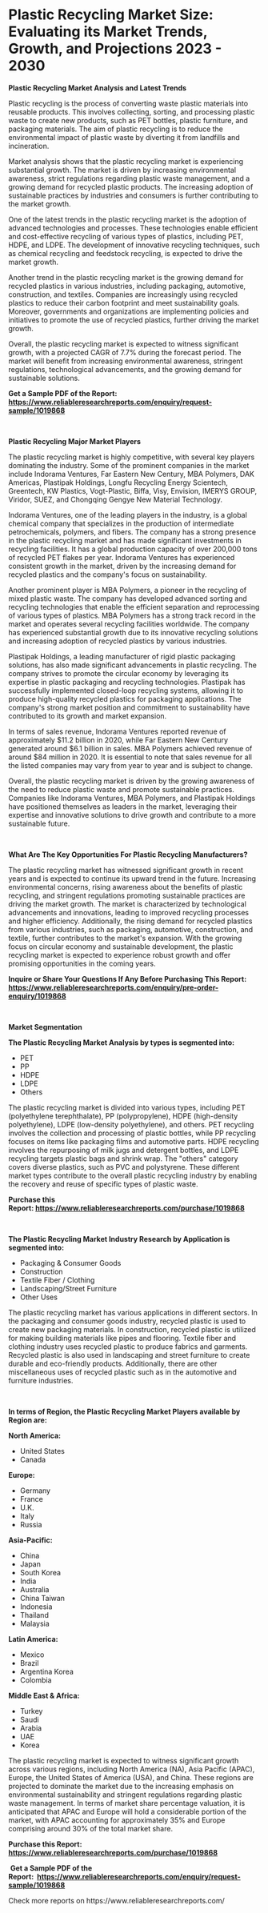 <p><h1>Plastic Recycling Market Size: Evaluating its Market Trends, Growth, and Projections 2023 - 2030</h1></p><p><strong>Plastic Recycling Market Analysis and Latest Trends</strong></p>
<p><p>Plastic recycling is the process of converting waste plastic materials into reusable products. This involves collecting, sorting, and processing plastic waste to create new products, such as PET bottles, plastic furniture, and packaging materials. The aim of plastic recycling is to reduce the environmental impact of plastic waste by diverting it from landfills and incineration.</p><p>Market analysis shows that the plastic recycling market is experiencing substantial growth. The market is driven by increasing environmental awareness, strict regulations regarding plastic waste management, and a growing demand for recycled plastic products. The increasing adoption of sustainable practices by industries and consumers is further contributing to the market growth.</p><p>One of the latest trends in the plastic recycling market is the adoption of advanced technologies and processes. These technologies enable efficient and cost-effective recycling of various types of plastics, including PET, HDPE, and LDPE. The development of innovative recycling techniques, such as chemical recycling and feedstock recycling, is expected to drive the market growth.</p><p>Another trend in the plastic recycling market is the growing demand for recycled plastics in various industries, including packaging, automotive, construction, and textiles. Companies are increasingly using recycled plastics to reduce their carbon footprint and meet sustainability goals. Moreover, governments and organizations are implementing policies and initiatives to promote the use of recycled plastics, further driving the market growth.</p><p>Overall, the plastic recycling market is expected to witness significant growth, with a projected CAGR of 7.7% during the forecast period. The market will benefit from increasing environmental awareness, stringent regulations, technological advancements, and the growing demand for sustainable solutions.</p></p>
<p><strong>Get a Sample PDF of the Report:&nbsp; <a href="https://www.reliableresearchreports.com/enquiry/request-sample/1019868">https://www.reliableresearchreports.com/enquiry/request-sample/1019868</a></strong></p>
<p>&nbsp;</p>
<p><strong>Plastic Recycling Major Market Players</strong></p>
<p><p>The plastic recycling market is highly competitive, with several key players dominating the industry. Some of the prominent companies in the market include Indorama Ventures, Far Eastern New Century, MBA Polymers, DAK Americas, Plastipak Holdings, Longfu Recycling Energy Scientech, Greentech, KW Plastics, Vogt-Plastic, Biffa, Visy, Envision, IMERYS GROUP, Viridor, SUEZ, and Chongqing Gengye New Material Technology.</p><p>Indorama Ventures, one of the leading players in the industry, is a global chemical company that specializes in the production of intermediate petrochemicals, polymers, and fibers. The company has a strong presence in the plastic recycling market and has made significant investments in recycling facilities. It has a global production capacity of over 200,000 tons of recycled PET flakes per year. Indorama Ventures has experienced consistent growth in the market, driven by the increasing demand for recycled plastics and the company's focus on sustainability.</p><p>Another prominent player is MBA Polymers, a pioneer in the recycling of mixed plastic waste. The company has developed advanced sorting and recycling technologies that enable the efficient separation and reprocessing of various types of plastics. MBA Polymers has a strong track record in the market and operates several recycling facilities worldwide. The company has experienced substantial growth due to its innovative recycling solutions and increasing adoption of recycled plastics by various industries.</p><p>Plastipak Holdings, a leading manufacturer of rigid plastic packaging solutions, has also made significant advancements in plastic recycling. The company strives to promote the circular economy by leveraging its expertise in plastic packaging and recycling technologies. Plastipak has successfully implemented closed-loop recycling systems, allowing it to produce high-quality recycled plastics for packaging applications. The company's strong market position and commitment to sustainability have contributed to its growth and market expansion.</p><p>In terms of sales revenue, Indorama Ventures reported revenue of approximately $11.2 billion in 2020, while Far Eastern New Century generated around $6.1 billion in sales. MBA Polymers achieved revenue of around $84 million in 2020. It is essential to note that sales revenue for all the listed companies may vary from year to year and is subject to change.</p><p>Overall, the plastic recycling market is driven by the growing awareness of the need to reduce plastic waste and promote sustainable practices. Companies like Indorama Ventures, MBA Polymers, and Plastipak Holdings have positioned themselves as leaders in the market, leveraging their expertise and innovative solutions to drive growth and contribute to a more sustainable future.</p></p>
<p>&nbsp;</p>
<p><strong>What Are The Key Opportunities For Plastic Recycling Manufacturers?</strong></p>
<p><p>The plastic recycling market has witnessed significant growth in recent years and is expected to continue its upward trend in the future. Increasing environmental concerns, rising awareness about the benefits of plastic recycling, and stringent regulations promoting sustainable practices are driving the market growth. The market is characterized by technological advancements and innovations, leading to improved recycling processes and higher efficiency. Additionally, the rising demand for recycled plastics from various industries, such as packaging, automotive, construction, and textile, further contributes to the market's expansion. With the growing focus on circular economy and sustainable development, the plastic recycling market is expected to experience robust growth and offer promising opportunities in the coming years.</p></p>
<p><strong>Inquire or Share Your Questions If Any Before Purchasing This Report: <a href="https://www.reliableresearchreports.com/enquiry/pre-order-enquiry/1019868">https://www.reliableresearchreports.com/enquiry/pre-order-enquiry/1019868</a></strong></p>
<p>&nbsp;</p>
<p><strong>Market Segmentation</strong></p>
<p><strong>The Plastic Recycling Market Analysis by types is segmented into:</strong></p>
<p><ul><li>PET</li><li>PP</li><li>HDPE</li><li>LDPE</li><li>Others</li></ul></p>
<p><p>The plastic recycling market is divided into various types, including PET (polyethylene terephthalate), PP (polypropylene), HDPE (high-density polyethylene), LDPE (low-density polyethylene), and others. PET recycling involves the collection and processing of plastic bottles, while PP recycling focuses on items like packaging films and automotive parts. HDPE recycling involves the repurposing of milk jugs and detergent bottles, and LDPE recycling targets plastic bags and shrink wrap. The "others" category covers diverse plastics, such as PVC and polystyrene. These different market types contribute to the overall plastic recycling industry by enabling the recovery and reuse of specific types of plastic waste.</p></p>
<p><strong>Purchase this Report:&nbsp;<a href="https://www.reliableresearchreports.com/purchase/1019868">https://www.reliableresearchreports.com/purchase/1019868</a></strong></p>
<p>&nbsp;</p>
<p><strong>The Plastic Recycling Market Industry Research by Application is segmented into:</strong></p>
<p><ul><li>Packaging & Consumer Goods</li><li>Construction</li><li>Textile Fiber / Clothing</li><li>Landscaping/Street Furniture</li><li>Other Uses</li></ul></p>
<p><p>The plastic recycling market has various applications in different sectors. In the packaging and consumer goods industry, recycled plastic is used to create new packaging materials. In construction, recycled plastic is utilized for making building materials like pipes and flooring. Textile fiber and clothing industry uses recycled plastic to produce fabrics and garments. Recycled plastic is also used in landscaping and street furniture to create durable and eco-friendly products. Additionally, there are other miscellaneous uses of recycled plastic such as in the automotive and furniture industries.</p></p>
<p>&nbsp;</p>
<p><strong>In terms of Region, the Plastic Recycling Market Players available by Region are:</strong></p>
<p>
    <p> <strong> North America: </strong>
        <ul>
            <li>United States</li>
            <li>Canada</li>
        </ul>
        </p> 
    <p> <strong> Europe: </strong>
        <ul>
            <li>Germany</li>
            <li>France</li>
            <li>U.K.</li>
            <li>Italy</li>
            <li>Russia</li>
        </ul>
        </p> 
    <p> <strong> Asia-Pacific: </strong>
        <ul>
            <li>China</li>
            <li>Japan</li>
            <li>South Korea</li>
            <li>India</li>
            <li>Australia</li>
            <li>China Taiwan</li>
            <li>Indonesia</li>
            <li>Thailand</li>
            <li>Malaysia</li>
        </ul>
        </p> 
    <p> <strong> Latin America: </strong>
        <ul>
            <li>Mexico</li>
            <li>Brazil</li>
            <li>Argentina Korea</li>
            <li>Colombia</li>
        </ul>
        </p> 
    <p> <strong> Middle East & Africa: </strong>
        <ul>
            <li>Turkey</li>
            <li>Saudi</li>
            <li>Arabia</li>
            <li>UAE</li>
            <li>Korea</li>
        </ul>
    </p>
    </p>
<p><p>The plastic recycling market is expected to witness significant growth across various regions, including North America (NA), Asia Pacific (APAC), Europe, the United States of America (USA), and China. These regions are projected to dominate the market due to the increasing emphasis on environmental sustainability and stringent regulations regarding plastic waste management. In terms of market share percentage valuation, it is anticipated that APAC and Europe will hold a considerable portion of the market, with APAC accounting for approximately 35% and Europe comprising around 30% of the total market share.</p></p>
<p><strong>Purchase this Report: <a href="https://www.reliableresearchreports.com/purchase/1019868">https://www.reliableresearchreports.com/purchase/1019868</a></strong></p>
<p>&nbsp;<strong>Get a Sample PDF of the Report:&nbsp;&nbsp;<a href="https://www.reliableresearchreports.com/enquiry/request-sample/1019868">https://www.reliableresearchreports.com/enquiry/request-sample/1019868</a></strong></p>
<p><strong></strong></p>
<p>Check more reports on https://www.reliableresearchreports.com/</p>